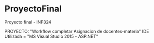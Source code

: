 # ProyectoFinal
Proyecto final - INF324

PROYECTO: "Workflow completar Asignacion de docentes-materia"
IDE Utilizada = "MS Visual Studio 2015 - ASP.NET"
